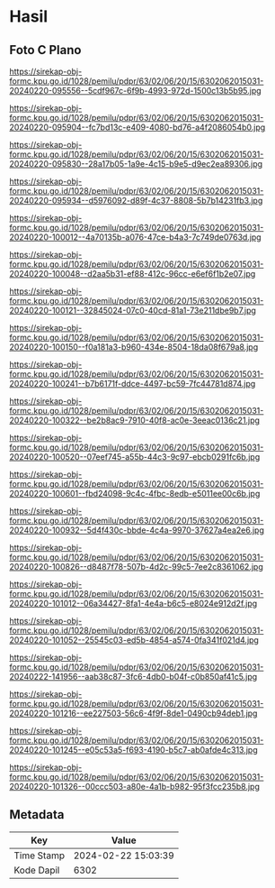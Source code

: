 # Hasil

## Foto C Plano

https://sirekap-obj-formc.kpu.go.id/1028/pemilu/pdpr/63/02/06/20/15/6302062015031-20240220-095556--5cdf967c-6f9b-4993-972d-1500c13b5b95.jpg

https://sirekap-obj-formc.kpu.go.id/1028/pemilu/pdpr/63/02/06/20/15/6302062015031-20240220-095904--fc7bd13c-e409-4080-bd76-a4f2086054b0.jpg

https://sirekap-obj-formc.kpu.go.id/1028/pemilu/pdpr/63/02/06/20/15/6302062015031-20240220-095830--28a17b05-1a9e-4c15-b9e5-d9ec2ea89306.jpg

https://sirekap-obj-formc.kpu.go.id/1028/pemilu/pdpr/63/02/06/20/15/6302062015031-20240220-095934--d5976092-d89f-4c37-8808-5b7b14231fb3.jpg

https://sirekap-obj-formc.kpu.go.id/1028/pemilu/pdpr/63/02/06/20/15/6302062015031-20240220-100012--4a70135b-a076-47ce-b4a3-7c749de0763d.jpg

https://sirekap-obj-formc.kpu.go.id/1028/pemilu/pdpr/63/02/06/20/15/6302062015031-20240220-100048--d2aa5b31-ef88-412c-96cc-e6ef6f1b2e07.jpg

https://sirekap-obj-formc.kpu.go.id/1028/pemilu/pdpr/63/02/06/20/15/6302062015031-20240220-100121--32845024-07c0-40cd-81a1-73e211dbe9b7.jpg

https://sirekap-obj-formc.kpu.go.id/1028/pemilu/pdpr/63/02/06/20/15/6302062015031-20240220-100150--f0a181a3-b960-434e-8504-18da08f679a8.jpg

https://sirekap-obj-formc.kpu.go.id/1028/pemilu/pdpr/63/02/06/20/15/6302062015031-20240220-100241--b7b6171f-ddce-4497-bc59-7fc44781d874.jpg

https://sirekap-obj-formc.kpu.go.id/1028/pemilu/pdpr/63/02/06/20/15/6302062015031-20240220-100322--be2b8ac9-7910-40f8-ac0e-3eeac0136c21.jpg

https://sirekap-obj-formc.kpu.go.id/1028/pemilu/pdpr/63/02/06/20/15/6302062015031-20240220-100520--07eef745-a55b-44c3-9c97-ebcb0291fc6b.jpg

https://sirekap-obj-formc.kpu.go.id/1028/pemilu/pdpr/63/02/06/20/15/6302062015031-20240220-100601--fbd24098-9c4c-4fbc-8edb-e5011ee00c6b.jpg

https://sirekap-obj-formc.kpu.go.id/1028/pemilu/pdpr/63/02/06/20/15/6302062015031-20240220-100932--5d4f430c-bbde-4c4a-9970-37627a4ea2e6.jpg

https://sirekap-obj-formc.kpu.go.id/1028/pemilu/pdpr/63/02/06/20/15/6302062015031-20240220-100826--d8487f78-507b-4d2c-99c5-7ee2c8361062.jpg

https://sirekap-obj-formc.kpu.go.id/1028/pemilu/pdpr/63/02/06/20/15/6302062015031-20240220-101012--06a34427-8fa1-4e4a-b6c5-e8024e912d2f.jpg

https://sirekap-obj-formc.kpu.go.id/1028/pemilu/pdpr/63/02/06/20/15/6302062015031-20240220-101052--25545c03-ed5b-4854-a574-0fa341f021d4.jpg

https://sirekap-obj-formc.kpu.go.id/1028/pemilu/pdpr/63/02/06/20/15/6302062015031-20240222-141956--aab38c87-3fc6-4db0-b04f-c0b850af41c5.jpg

https://sirekap-obj-formc.kpu.go.id/1028/pemilu/pdpr/63/02/06/20/15/6302062015031-20240220-101216--ee227503-56c6-4f9f-8de1-0490cb94deb1.jpg

https://sirekap-obj-formc.kpu.go.id/1028/pemilu/pdpr/63/02/06/20/15/6302062015031-20240220-101245--e05c53a5-f693-4190-b5c7-ab0afde4c313.jpg

https://sirekap-obj-formc.kpu.go.id/1028/pemilu/pdpr/63/02/06/20/15/6302062015031-20240220-101326--00ccc503-a80e-4a1b-b982-95f3fcc235b8.jpg


## Metadata

| Key        | Value               |
| ---------- | ------------------- |
| Time Stamp | 2024-02-22 15:03:39 |
| Kode Dapil | 6302                |



